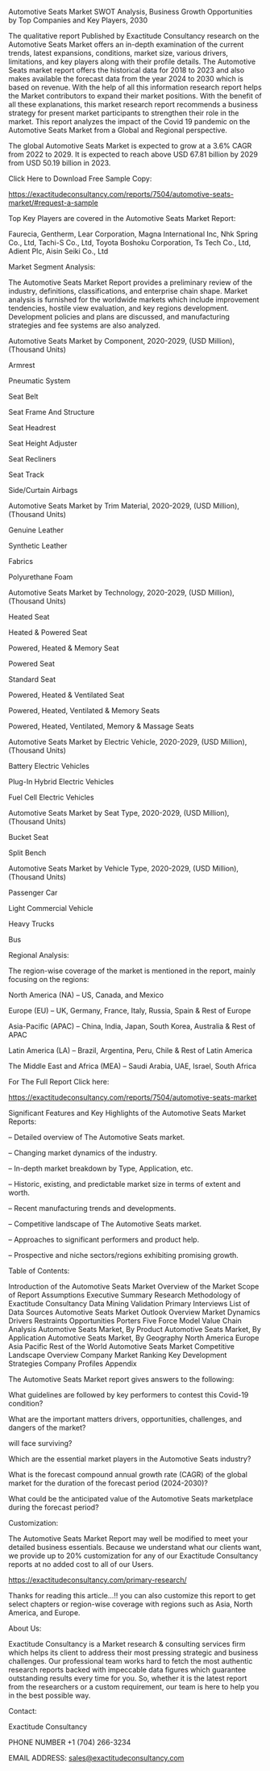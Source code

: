 Automotive Seats Market SWOT Analysis, Business Growth Opportunities by Top Companies and Key Players, 2030

The qualitative report Published by Exactitude Consultancy research on the Automotive Seats Market offers an in-depth examination of the current trends, latest expansions, conditions, market size, various drivers, limitations, and key players along with their profile details. The Automotive Seats market report offers the historical data for 2018 to 2023 and also makes available the forecast data from the year 2024 to 2030 which is based on revenue. With the help of all this information research report helps the Market contributors to expand their market positions. With the benefit of all these explanations, this market research report recommends a business strategy for present market participants to strengthen their role in the market. This report analyzes the impact of the Covid 19 pandemic on the Automotive Seats Market from a Global and Regional perspective.

The global Automotive Seats Market is expected to grow at a 3.6% CAGR from 2022 to 2029. It is expected to reach above USD 67.81 billion by 2029 from USD 50.19 billion in 2023.

Click Here to Download Free Sample Copy:

https://exactitudeconsultancy.com/reports/7504/automotive-seats-market/#request-a-sample

Top Key Players are covered in the Automotive Seats Market Report:

Faurecia, Gentherm, Lear Corporation, Magna International Inc, Nhk Spring Co., Ltd, Tachi-S Co., Ltd, Toyota Boshoku Corporation, Ts Tech Co., Ltd, Adient Plc, Aisin Seiki Co., Ltd

Market Segment Analysis:

The Automotive Seats Market Report provides a preliminary review of the industry, definitions, classifications, and enterprise chain shape. Market analysis is furnished for the worldwide markets which include improvement tendencies, hostile view evaluation, and key regions development. Development policies and plans are discussed, and manufacturing strategies and fee systems are also analyzed.

Automotive Seats Market by Component, 2020-2029, (USD Million), (Thousand Units)

Armrest

Pneumatic System

Seat Belt

Seat Frame And Structure

Seat Headrest

Seat Height Adjuster

Seat Recliners

Seat Track

Side/Curtain Airbags

Automotive Seats Market by Trim Material, 2020-2029, (USD Million), (Thousand Units)

Genuine Leather

Synthetic Leather

Fabrics

Polyurethane Foam

Automotive Seats Market by Technology, 2020-2029, (USD Million), (Thousand Units)

Heated Seat

Heated & Powered Seat

Powered, Heated & Memory Seat

Powered Seat

Standard Seat

Powered, Heated & Ventilated Seat

Powered, Heated, Ventilated & Memory Seats

Powered, Heated, Ventilated, Memory & Massage Seats

Automotive Seats Market by Electric Vehicle, 2020-2029, (USD Million), (Thousand Units)

Battery Electric Vehicles

Plug-In Hybrid Electric Vehicles

Fuel Cell Electric Vehicles

Automotive Seats Market by Seat Type, 2020-2029, (USD Million), (Thousand Units)

Bucket Seat

Split Bench

Automotive Seats Market by Vehicle Type, 2020-2029, (USD Million), (Thousand Units)

Passenger Car

Light Commercial Vehicle

Heavy Trucks

Bus

Regional Analysis:

The region-wise coverage of the market is mentioned in the report, mainly focusing on the regions:

North America (NA) – US, Canada, and Mexico

Europe (EU) – UK, Germany, France, Italy, Russia, Spain & Rest of Europe

Asia-Pacific (APAC) – China, India, Japan, South Korea, Australia & Rest of APAC

Latin America (LA) – Brazil, Argentina, Peru, Chile & Rest of Latin America

The Middle East and Africa (MEA) – Saudi Arabia, UAE, Israel, South Africa

For The Full Report Click here:

https://exactitudeconsultancy.com/reports/7504/automotive-seats-market

Significant Features and Key Highlights of the Automotive Seats Market Reports:

– Detailed overview of The Automotive Seats market.

– Changing market dynamics of the industry.

– In-depth market breakdown by Type, Application, etc.

– Historic, existing, and predictable market size in terms of extent and worth.

– Recent manufacturing trends and developments.

– Competitive landscape of The Automotive Seats market.

– Approaches to significant performers and product help.

– Prospective and niche sectors/regions exhibiting promising growth.

Table of Contents:

Introduction of the Automotive Seats Market
Overview of the Market
Scope of Report
Assumptions
Executive Summary
Research Methodology of Exactitude Consultancy
Data Mining
Validation
Primary Interviews
List of Data Sources
Automotive Seats Market Outlook
Overview
Market Dynamics
Drivers
Restraints
Opportunities
Porters Five Force Model
Value Chain Analysis
Automotive Seats Market, By Product
Automotive Seats Market, By Application
Automotive Seats Market, By Geography
North America
Europe
Asia Pacific
Rest of the World
Automotive Seats Market Competitive Landscape
Overview
Company Market Ranking
Key Development Strategies
Company Profiles
Appendix

The Automotive Seats Market report gives answers to the following:

What guidelines are followed by key performers to contest this Covid-19 condition?

What are the important matters drivers, opportunities, challenges, and dangers of the market?

will face surviving?

Which are the essential market players in the Automotive Seats industry?

What is the forecast compound annual growth rate (CAGR) of the global market for the duration of the forecast period (2024-2030)?

What could be the anticipated value of the Automotive Seats marketplace during the forecast period?

Customization:

The Automotive Seats Market Report may well be modified to meet your detailed business essentials. Because we understand what our clients want, we provide up to 20% customization for any of our Exactitude Consultancy reports at no added cost to all of our Users.

https://exactitudeconsultancy.com/primary-research/

Thanks for reading this article...!! you can also customize this report to get select chapters or region-wise coverage with regions such as Asia, North America, and Europe.

About Us:

Exactitude Consultancy is a Market research & consulting services firm which helps its client to address their most pressing strategic and business challenges. Our professional team works hard to fetch the most authentic research reports backed with impeccable data figures which guarantee outstanding results every time for you. So, whether it is the latest report from the researchers or a custom requirement, our team is here to help you in the best possible way.

Contact:

Exactitude Consultancy

PHONE NUMBER +1 (704) 266-3234

EMAIL ADDRESS: sales@exactitudeconsultancy.com  
